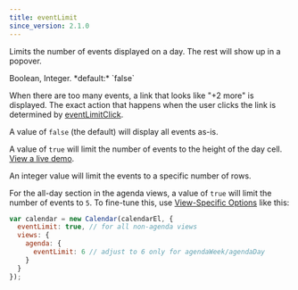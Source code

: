 ```yaml
---
title: eventLimit
since_version: 2.1.0
---
```


Limits the number of events displayed on a day. The rest will show up in a popover.

<div class='spec' markdown='1'>
Boolean, Integer. *default:* `false`
</div>

When there are too many events, a link that looks like "+2 more" is displayed. The exact action that happens when the user clicks the link is determined by [eventLimitClick](eventLimitClick).

A value of `false` (the default) will display all events as-is.

A value of `true` will limit the number of events to the height of the day cell. [View a live demo](event-popover-demo).

An integer value will limit the events to a specific number of rows.

For the all-day section in the agenda views, a value of `true` will limit the number of events to `5`. To fine-tune this, use [View-Specific Options](view-specific-options) like this:

```js
var calendar = new Calendar(calendarEl, {
  eventLimit: true, // for all non-agenda views
  views: {
    agenda: {
      eventLimit: 6 // adjust to 6 only for agendaWeek/agendaDay
    }
  }
});
```
